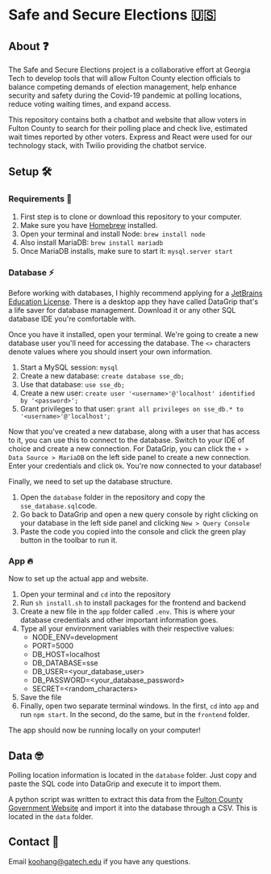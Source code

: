 
# Safe and Secure Elections 🇺🇸

## About ❓
The Safe and Secure Elections project is a collaborative effort at Georgia Tech to develop tools that will allow Fulton 
County election officials to balance competing demands of election management, help enhance security and safety during 
the Covid-19 pandemic at polling locations, reduce voting waiting times, and expand access.

This repository contains both a chatbot and website that allow voters in Fulton County to search for their polling
place and check live, estimated wait times reported by other voters. Express and React were used for our technology stack,
with Twilio providing the chatbot service.

## Setup 🛠

### Requirements 📝
1. First step is to clone or download this repository to your computer.
2. Make sure you have [Homebrew](https://brew.sh) installed.
3. Open your terminal and install Node: `brew install node`
4. Also install MariaDB: `brew install mariadb`
5. Once MariaDB installs, make sure to start it: `mysql.server start`

### Database ⚡️
Before working with databases, I highly recommend applying for a [JetBrains Education License](https://www.jetbrains.com/shop/eform/students).
There is a desktop app they have called DataGrip that's a life saver for database management. Download it or any other SQL
database IDE you're comfortable with.

Once you have it installed, open your terminal. We're going to create a new database user you'll need for accessing the database.
The `<>` characters denote values where you should insert your own information.
1. Start a MySQL session: `mysql`
2. Create a new database: `create database sse_db;`
3. Use that database: `use sse_db;`
4. Create a new user: `create user '<username>'@'localhost' identified by '<password>';`
5. Grant privileges to that user: `grant all privileges on sse_db.* to '<username>'@'localhost';`

Now that you've created a new database, along with a user that has access to it, you can use this to connect to the database.
Switch to your IDE of choice and create a new connection. For DataGrip, you can click the `+ > Data Source > MariaDB` on the left side panel
to create a new connection. Enter your credentials and click `Ok`. You're now connected to your database!

Finally, we need to set up the database structure. 
1. Open the `database` folder in the repository and copy the `sse_database.sql`code. 
2. Go back to DataGrip and open a new query console by right clicking on your database in the left side panel and clicking
`New > Query Console`
3. Paste the code you copied into the console and click the green play button in the toolbar to run it.

### App 🔥
Now to set up the actual app and website.
1. Open your terminal and `cd` into the repository
2. Run `sh install.sh` to install packages for the frontend and backend
3. Create a new file in the `app` folder called `.env`. This is where your database credentials and other important information goes.
4. Type all your environment variables with their respective values:
    - NODE_ENV=development
    - PORT=5000
    - DB_HOST=localhost
    - DB_DATABASE=sse
    - DB_USER=<your_database_user>
    - DB_PASSWORD=<your_database_password>
    - SECRET=<random_characters>
5. Save the file
6. Finally, open two separate terminal windows. In the first, `cd` into `app` and run `npm start`. In the second, do the 
same, but in the `frontend` folder.

The app should now be running locally on your computer!

## Data 🤓
Polling location information is located in the `database` folder. Just copy and paste the SQL code into DataGrip and execute it
to import them.

A python script was written to extract this data from the [Fulton County Government Website](https://gisdata.fultoncountyga.gov/datasets/voting-polls) and import it into the database
through a CSV. This is located in the `data` folder.

## Contact 📩
Email [koohang@gatech.edu](mailto:koohang@gatech.edu) if you have any questions.

